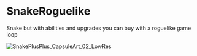 # SnakeRoguelike

Snake but with abilities and upgrades you can buy with a roguelike game loop

![SnakePlusPlus_CapsuleArt_02_LowRes](https://github.com/user-attachments/assets/3ac44392-7c0d-4ae8-a8d0-1d1023b99cea)
